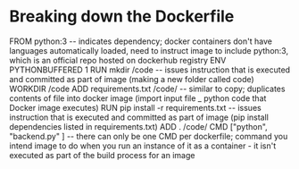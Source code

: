 # Breaking down the Dockerfile
FROM python:3 -- indicates dependency; docker containers don't have languages automatically loaded, need to instruct image to include python:3, which is an official repo hosted on dockerhub registry 
ENV PYTHONBUFFERED 1
RUN mkdir /code -- issues instruction that is executed and committed as part of image (making a new folder called code)
WORKDIR /code
ADD requirements.txt /code/ -- similar to copy; duplicates contents of file into docker image (import input file _ python code that Docker image executes)
RUN pip install -r requirements.txt -- issues instruction that is executed and committed as part of image (pip install dependencies listed in requirements.txt)
ADD . /code/
CMD ["python", "backend.py" ] -- there can only be one CMD per dockerfile; command you intend image to do when you run an instance of it as a container - it isn't executed as part of the build process for an image